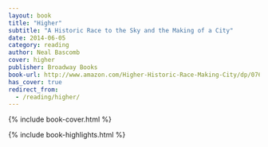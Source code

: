 ```yaml
---
layout: book
title: "Higher"
subtitle: "A Historic Race to the Sky and the Making of a City"
date: 2014-06-05
category: reading
author: Neal Bascomb
cover: higher
publisher: Broadway Books
book-url: http://www.amazon.com/Higher-Historic-Race-Making-City/dp/0767912683
has_cover: true
redirect_from:
  - /reading/higher/
---
```

{% include book-cover.html %}

{% include book-highlights.html %}
